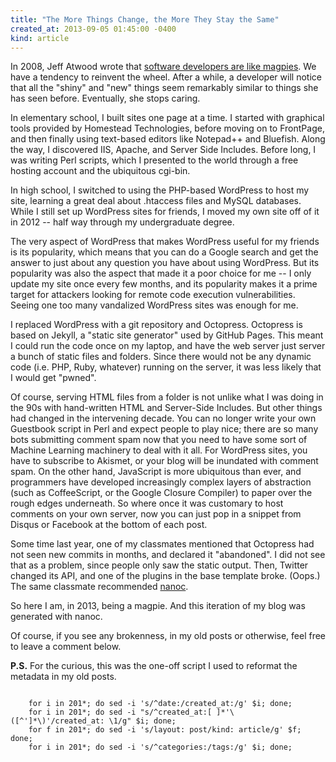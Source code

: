 ```yaml
---
title: "The More Things Change, the More They Stay the Same"
created_at: 2013-09-05 01:45:00 -0400
kind: article
---
```


In 2008, Jeff Atwood wrote that [software developers are like magpies][magpie].
We have a tendency to reinvent the wheel.  After a while, a developer will
notice that all the "shiny" and "new" things seem remarkably similar to things
she has seen before. Eventually, she stops caring.

In elementary school, I built sites one page at a time. I started with
graphical tools provided by Homestead Technologies, before moving on to
FrontPage, and then finally using text-based editors like Notepad++ and
Bluefish. Along the way, I discovered IIS, Apache, and Server Side Includes.
Before long, I was writing Perl scripts, which I presented to the world through
a free hosting account and the ubiquitous cgi-bin.

In high school, I switched to using the PHP-based WordPress to host my site,
learning a great deal about .htaccess files and MySQL databases. While I still
set up WordPress sites for friends, I moved my own site off of it in 2012 --
half way through my undergraduate degree.

The very aspect of WordPress that makes WordPress useful for my friends is its
popularity, which means that you can do a Google search and get the answer to
just about any question you have about using WordPress. But its popularity was
also the aspect that made it a poor choice for me -- I only update my site once
every few months, and its popularity makes it a prime target for attackers
looking for remote code execution vulnerabilities. Seeing one too many
vandalized WordPress sites was enough for me.

I replaced WordPress with a git repository and Octopress. Octopress is based on
Jekyll, a "static site generator" used by GitHub Pages. This meant I could run
the code once on my laptop, and have the web server just server a bunch of
static files and folders. Since there would not be any dynamic code (i.e. PHP,
Ruby, whatever) running on the server, it was less likely that I would get
"pwned".

Of course, serving HTML files from a folder is not unlike what I was doing in
the 90s with hand-written HTML and Server-Side Includes. But other things had
changed in the intervening decade. You can no longer write your own Guestbook
script in Perl and expect people to play nice; there are so many bots
submitting comment spam now that you need to have some sort of Machine Learning
machinery to deal with it all. For WordPress sites, you have to subscribe to
Akismet, or your blog will be inundated with comment spam. On the other hand,
JavaScript is more ubiquitous than ever, and programmers have developed
increasingly complex layers of abstraction (such as CoffeeScript, or the Google
Closure Compiler) to paper over the rough edges underneath. So where once it
was customary to host comments on your own server, now you can just pop in a
snippet from Disqus or Facebook at the bottom of each post.

Some time last year, one of my classmates mentioned that Octopress had not seen
new commits in months, and declared it "abandoned". I did not see that as a
problem, since people only saw the static output. Then, Twitter changed its
API, and one of the plugins in the base template broke. (Oops.) The same
classmate recommended [nanoc][nanoc].

So here I am, in 2013, being a magpie. And this iteration of my blog was
generated with nanoc.

Of course, if you see any brokenness, in my old posts or otherwise, feel free
to leave a comment below.

**P.S.** For the curious, this was the one-off script I used to reformat the
metadata in my old posts.

<pre><code class="language-bash">
    for i in 201*; do sed -i 's/^date:/created_at:/g' $i; done;
    for i in 201*; do sed -i "s/^created_at:[ ]*'\([^']*\)'/created_at: \1/g" $i; done;
    for f in 201*; do sed -i 's/layout: post/kind: article/g' $f; done;
    for i in 201*; do sed -i 's/^categories:/tags:/g' $i; done;
</code></pre>

[magpie]: http://www.codinghorror.com/blog/2008/01/the-magpie-developer.html
[nanoc]: http://nanoc.ws/

